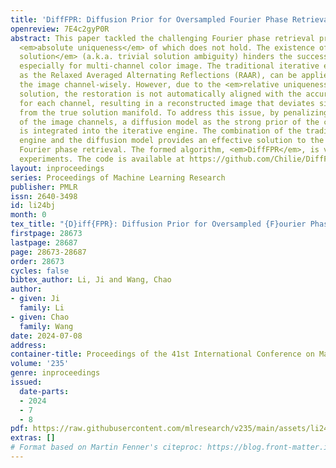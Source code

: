 ```yaml
---
title: 'DiffFPR: Diffusion Prior for Oversampled Fourier Phase Retrieval'
openreview: 7E4c2gyP0R
abstract: This paper tackled the challenging Fourier phase retrieval problem, the
  <em>absolute uniqueness</em> of which does not hold. The existence of <em>equivalent
  solution</em> (a.k.a. trivial solution ambiguity) hinders the successful recovery,
  especially for multi-channel color image. The traditional iterative engine, such
  as the Relaxed Averaged Alternating Reflections (RAAR), can be applied to reconstruct
  the image channel-wisely. However, due to the <em>relative uniqueness</em> of the
  solution, the restoration is not automatically aligned with the accurate orientation
  for each channel, resulting in a reconstructed image that deviates significantly
  from the true solution manifold. To address this issue, by penalizing the mismatch
  of the image channels, a diffusion model as the strong prior of the color image
  is integrated into the iterative engine. The combination of the traditional iterative
  engine and the diffusion model provides an effective solution to the oversampled
  Fourier phase retrieval. The formed algorithm, <em>DiffFPR</em>, is validated by
  experiments. The code is available at https://github.com/Chilie/DiffFPR.
layout: inproceedings
series: Proceedings of Machine Learning Research
publisher: PMLR
issn: 2640-3498
id: li24bj
month: 0
tex_title: "{D}iff{FPR}: Diffusion Prior for Oversampled {F}ourier Phase Retrieval"
firstpage: 28673
lastpage: 28687
page: 28673-28687
order: 28673
cycles: false
bibtex_author: Li, Ji and Wang, Chao
author:
- given: Ji
  family: Li
- given: Chao
  family: Wang
date: 2024-07-08
address:
container-title: Proceedings of the 41st International Conference on Machine Learning
volume: '235'
genre: inproceedings
issued:
  date-parts:
  - 2024
  - 7
  - 8
pdf: https://raw.githubusercontent.com/mlresearch/v235/main/assets/li24bj/li24bj.pdf
extras: []
# Format based on Martin Fenner's citeproc: https://blog.front-matter.io/posts/citeproc-yaml-for-bibliographies/
---
```

